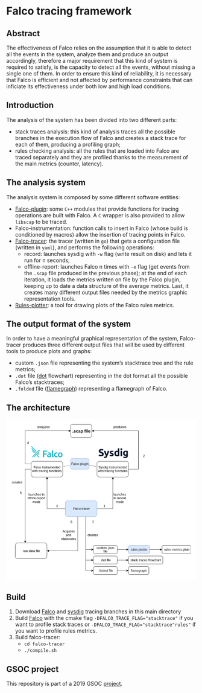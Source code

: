 
# Falco tracing framework

## Abstract
The effectiveness of Falco relies on the assumption that it is able to detect all the events in the system, analyze them and produce an output accordingly, therefore a major requirement that this kind of system is required to satisfy, is the capacity to detect all the events, without missing a single one of them. In order to ensure this kind of reliability, it is necessary that Falco is efficient and not affected by performance constraints that can inficiate its effectiveness under both low and high load conditions.

## Introduction
The analysis of the system has been divided into two different parts:
-   stack traces analysis: this kind of analysis traces all the possible branches in the execution flow of Falco and creates a stack trace for each of them, producing a profiling graph;
-   rules checking analysis: all the rules that are loaded into Falco are traced separately and they are profiled thanks to the measurement of the main metrics (counter, latency).

## The analysis system
The analysis system is composed by some different software entities:
-   [Falco-plugin](falco-plugin): some  `C++`  modules that provide functions for tracing operations are built with Falco. A  `C`  wrapper is also provided to allow  `libscap`  to be traced.
-   Falco-instrumentation: function calls to insert in Falco (whose build is conditioned by macros) allow the insertion of tracing points in Falco.
-   [Falco-tracer](falco-tracer): the tracer (written in  `go`) that gets a configuration file (written in  `yaml`), and performs the following operations:
    -   record: launches sysdig with  `-w`  flag (write result on disk) and lets it run for n seconds;
    -   offline-report: launches Falco n times with  `-e`  flag (get events from the  `.scap`  file produced in the previous phase); at the end of each iteration, it loads the metrics written on file by the Falco plugin, keeping up to date a data structure of the average metrics. Last, it creates many different output files needed by the metrics graphic representation tools.
- [Rules-plotter](rules-plotter): a tool for drawing plots of the Falco rules metrics.


## The output format of the system

In order to have a meaningful graphical representation of the system, Falco-tracer produces three different output files that will be used by different tools to produce plots and graphs:

-   custom  `.json`  file representing the system’s stacktrace tree and the rule metrics;
-   `.dot`  file ([dot](https://www.graphviz.org/)  flowchart) representing in the dot format all the possible Falco’s stacktraces;
-   `.folded`  file ([flamegraph](https://github.com/brendangregg/FlameGraph)) representing a flamegraph of Falco.

## The architecture
![architecture](https://github.com/mLavacca/falco-tracing-framework/blob/media/tracing_architecture.png)

## Build
1. Download [Falco](https://github.com/mLavacca/falco/tree/tracing) and [sysdig](https://github.com/mLavacca/sysdig/tree/tracing) tracing branches in this main directory
2. Build [Falco](https://falco.org/docs/installation) with the cmake flag `-DFALCO_TRACE_FLAG="stacktrace"` if you want to profile stack traces or `-DFALCO_TRACE_FLAG="stacktrace"rules"` if you want to profile rules metrics.
3. Build falco-tracer:
	* `cd falco-tracer`
	* `./compile.sh`


## GSOC project
This repository is part of a 2019 GSOC [project](https://summerofcode.withgoogle.com/projects/#5280508706029568).

